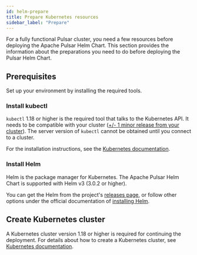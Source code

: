 ```yaml
---
id: helm-prepare
title: Prepare Kubernetes resources
sidebar_label: "Prepare"
---
```


For a fully functional Pulsar cluster, you need a few resources before deploying the Apache Pulsar Helm Chart. This section provides the information about the preparations you need to do before deploying the Pulsar Helm Chart.

## Prerequisites

Set up your environment by installing the required tools.

### Install kubectl

`kubectl` 1.18 or higher is the required tool that talks to the Kubernetes API. It needs to be compatible with your cluster ([+/- 1 minor release from your cluster](https://kubernetes.io/docs/tasks/tools/install-kubectl/#before-you-begin)). The server version of `kubectl` cannot be obtained until you connect to a cluster.

For the installation instructions, see the [Kubernetes documentation](https://kubernetes.io/docs/tasks/tools/install-kubectl/#install-kubectl).

### Install Helm

Helm is the package manager for Kubernetes. The Apache Pulsar Helm Chart is supported with Helm v3 (3.0.2 or higher).

You can get the Helm from the project's [releases page](https://github.com/helm/helm/releases), or follow other options under the official documentation of [installing Helm](https://helm.sh/docs/intro/install/).

## Create Kubernetes cluster

A Kubernetes cluster version 1.18 or higher is required for continuing the deployment. For details about how to create a Kubernetes cluster, see [Kubernetes documentation](https://kubernetes.io/docs/setup/production-environment/tools/).